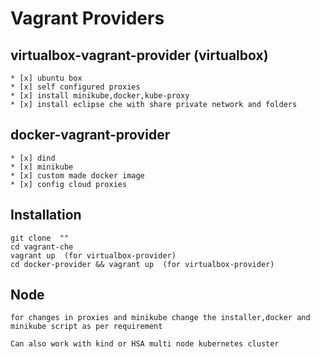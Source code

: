 # Vagrant Providers

## virtualbox-vagrant-provider (virtualbox) 
    * [x] ubuntu box 
    * [x] self configured proxies 
    * [x] install minikube,docker,kube-proxy 
    * [x] install eclipse che with share private network and folders

## docker-vagrant-provider 
    * [x] dind 
    * [x] minikube 
    * [x] custom made docker image 
    * [x] config cloud proxies 



## Installation 
    
    git clone  ""
    cd vagrant-che 
    vagrant up  (for virtualbox-provider)
    cd docker-provider && vagrant up  (for virtualbox-provider) 


## Node 

    for changes in proxies and minikube change the installer,docker and minikube script as per requirement 
    
    Can also work with kind or HSA multi node kubernetes cluster

